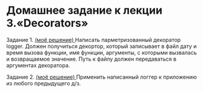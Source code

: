 # Домашнее задание к лекции 3.«Decorators»

Задание 1. <a href="https://github.com/RavenRVS/ADPY_HW5/blob/master/trace_dec.py">(моё решение) </a>
Написать парметризованный декоратор logger. Должен получиться декортор, который записывает в файл дату и время вызова функции, имя функции, аргументы, с которыми вызвалась и возвращаемое значение. Путь к файлу должен передаваться в аргументах декоратора.

Задание 2. <a href="https://github.com/RavenRVS/ADPY_HW5/blob/master/main.py">(моё решение) </a>
Применить написанный логгер к приложению из любого предыдущего д/з. 
